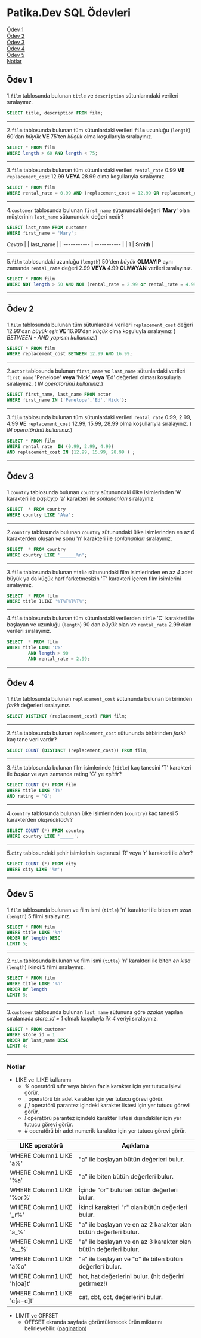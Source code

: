 
# Patika.Dev SQL Ödevleri
<a href='#Ödev 1'>Ödev 1</a><br>
<a href='#Ödev 2'>Ödev 2</a><br>
<a href='#Ödev 3'>Ödev 3</a><br>
<a href='#Ödev 4'>Ödev 4</a><br>
<a href='#Ödev 5'>Ödev 5</a><br>
<a href='#Notlar' >Notlar</a><br>
## <p id = 'Ödev 1' > Ödev 1 </p> 
1.`film` tablosunda bulunan `title` ve `description` sütunlarındaki verileri sıralayınız.

```sql
SELECT title, description FROM film;
```

---

2.`film` tablosunda bulunan tüm sütunlardaki verileri `film` uzunluğu (`length`) 60'dan *büyük* **VE** 75'ten *küçük* olma koşullarıyla sıralayınız.

```sql
SELECT * FROM film 
WHERE length > 60 AND length < 75;
```

---

3.`film` tablosunda bulunan tüm sütunlardaki verileri `rental_rate` 0.99 **VE** `replacement_cost` 12.99 **VEYA** 28.99 olma koşullarıyla sıralayınız.

```sql
SELECT * FROM film 
WHERE rental_rate = 0.99 AND (replacement_cost = 12.99 OR replacement_cost = 28.99) ;
```

---

4.`customer` tablosunda bulunan `first_name` sütunundaki değeri '**Mary**' olan müşterinin `last_name` sütunundaki değeri nedir?

```sql
SELECT last_name FROM customer
WHERE first_name = 'Mary';
```
*Cevap*
|       | last_name |
| ----------- | ----------- |
| 1      | **Smith**       |

---

5.`film` tablosundaki uzunluğu (`length`) 50'den *büyük* **OLMAYIP** aynı zamanda `rental_rate` değeri 2.99 **VEYA** 4.99 **OLMAYAN** verileri sıralayınız.

```sql
SELECT * FROM film
WHERE NOT length > 50 AND NOT (rental_rate = 2.99 or rental_rate = 4.99);
```

---

## <p id = 'Ödev 2' > Ödev 2 </p>
1.`film` tablosunda bulunan tüm sütunlardaki verileri `replacement_cost` değeri 12.99'dan *büyük eşit*  **VE** 16.99'dan *küçük* olma koşuluyla sıralayınız ( *BETWEEN - AND yapısını kullanınız.*)

```sql
SELECT * FROM film
WHERE replacement_cost BETWEEN 12.99 AND 16.99;
```

---

2.`actor` tablosunda bulunan `first_name` ve `last_name` sütunlardaki verileri `first_name` 'Penelope' **veya** 'Nick' **veya** 'Ed' değerleri olması koşuluyla sıralayınız. ( *IN operatörünü kullanınız.*)

```sql
SELECT first_name, last_name FROM actor
WHERE first_name IN ('Penelope','Ed','Nick');
```

---

3.`film` tablosunda bulunan tüm sütunlardaki verileri `rental_rate` 0.99, 2.99, 4.99 **VE** `replacement_cost` 12.99, 15.99, 28.99 olma koşullarıyla sıralayınız. ( *IN operatörünü kullanınız.*)

```sql
SELECT * FROM film
WHERE rental_rate  IN (0.99, 2.99, 4.99) 
AND replacement_cost IN (12.99, 15.99, 28.99 ) ;
```

---

## <p id = 'Ödev 3' > Ödev 3 </p>
1.`country` tablosunda bulunan `country` sütunundaki ülke isimlerinden 'A' karakteri ile *başlayıp* 'a' karakteri ile *sonlananları* sıralayınız.
```sql
SELECT  * FROM country
WHERE country LIKE 'A%a'; 
```

---

2.`country` tablosunda bulunan `country` sütunundaki ülke isimlerinden en az *6* karakterden oluşan *ve* sonu 'n' karakteri ile *sonlananları* sıralayınız.
```sql
SELECT  * FROM country
WHERE country LIKE '______%n'; 
```

---

3.`film` tablosunda bulunan `title` sütunundaki film isimlerinden en az *4* adet büyük ya da küçük harf farketmesizin 'T' karakteri içeren film isimlerini sıralayınız.
```sql
SELECT  * FROM film
WHERE title ILIKE '%T%T%T%T%'; 
```

---

4.`film` tablosunda bulunan tüm sütunlardaki verilerden `title` 'C' karakteri ile başlayan ve uzunluğu (`length`) 90 dan *büyük* olan ve `rental_rate` 2.99 olan verileri sıralayınız.
```sql
SELECT  * FROM film
WHERE title LIKE 'C%' 
		AND length > 90
		AND rental_rate = 2.99; 
```

---

## <p id = 'Ödev 4' > Ödev 4 </p> 
1.`film` tablosunda bulunan `replacement_cost` sütununda bulunan birbirinden *farklı* değerleri sıralayınız.
```sql
SELECT DISTINCT (replacement_cost) FROM film; 
```

---

2.`film` tablosunda bulunan `replacement_cost` sütununda birbirinden *farklı* kaç tane veri vardır?
```sql
SELECT COUNT (DISTINCT (replacement_cost)) FROM film; 
```

---

3.`film` tablosunda bulunan film isimlerinde (`title`) kaç tanesini 'T' karakteri ile *başlar* ve aynı zamanda rating 'G' ye *eşittir*?
```sql
SELECT COUNT (*) FROM film
WHERE title LIKE 'T%' 
AND rating = 'G'; 
```

---

4.`country` tablosunda bulunan ülke isimlerinden (`country`) kaç tanesi 5 karakterden *oluşmaktadır*?
```sql
SELECT COUNT (*) FROM country
WHERE country LIKE '_____'; 
```

---

5.`city` tablosundaki şehir isimlerinin kaçtanesi 'R' veya 'r' karakteri ile *biter*?
```sql
SELECT COUNT (*) FROM city
WHERE city LIKE '%r'; 
```

---

## <p id = 'Ödev 5' > Ödev 5 </p> 
1.`film` tablosunda bulunan ve film ismi (`title`) 'n' karakteri ile biten *en uzun* (`length`) 5 filmi sıralayınız.

```sql
SELECT * FROM film
WHERE title LIKE '%n'
ORDER BY length DESC
LIMIT 5; 
```

---

2.`film` tablosunda bulunan ve film ismi (`title`) 'n' karakteri ile biten *en kısa* (`length`) ikinci 5 filmi sıralayınız.

```sql
SELECT * FROM film
WHERE title LIKE '%n'
ORDER BY length
LIMIT 5; 
```

---

3.`customer` tablosunda bulunan `last_name` sütununa göre *azalan* yapılan sıralamada *store_id = 1* olmak koşuluyla *ilk 4* veriyi sıralayınız.

```sql
SELECT * FROM customer
WHERE store_id = 1
ORDER BY last_name DESC
LIMIT 4; 
```

---

### <p id = 'Notlar'> Notlar </p>
- LIKE ve ILIKE kullanımı
    - *%* operatörü sıfır veya birden fazla karakter için yer tutucu işlevi görür.
    - *_* operatörü bir adet karakter için yer tutucu görevi görür.  
    - *[ ]* operatörü parantez içindeki karakter listesi için yer tutucu görevi görür.
    - *!* operatörü parantez içindeki karakter listesi dışındakiler için yer tutucu görevi görür.
    - *#* operatörü bir adet numerik karakter için yer tutucu görevi görür.

| LIKE operatörü                |   Açıklama                                                            |
| -----------                   |   -----------                                                         |
|WHERE Column1 LIKE 'a%'        |	"a" ile başlayan bütün değerleri bulur.                             |
|WHERE Column1 LIKE '%a'        |	"a" ile biten bütün değerleri bulur.                                |
|WHERE Column1 LIKE '%or%'      |	İçinde "or" bulunan bütün değerleri bulur.                          |
|WHERE Column1 LIKE '_r%'       |	İkinci karakteri "r" olan bütün değerleri bulur.                    |
|WHERE Column1 LIKE 'a_%'       |	"a" ile başlayan ve en az 2 karakter olan bütün değerleri bulur.    |
|WHERE Column1 LIKE 'a__%'      |	"a" ile başlayan ve en az 3 karakter olan bütün değerleri bulur.    |
|WHERE Column1 LIKE 'a%o'       |	"a" ile başlayan ve "o" ile biten bütün değerleri bulur.            |
|WHERE Column1 LIKE 'h[oa]t'    |   hot, hat değerlerini bulur. (hit değerini getirmez!)                |
|WHERE Column1 LIKE 'c[a-c]t'   |   cat, cbt, cct, değerlerini bulur.                                   |

- LIMIT ve OFFSET
    - OFFSET ekranda sayfada görüntülenecek ürün miktarını belirleyebilir. ([pagination](https://www.petefreitag.com/item/451.cfm))



